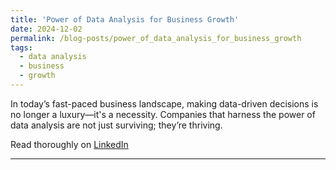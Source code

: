 ```yaml
---
title: 'Power of Data Analysis for Business Growth'
date: 2024-12-02
permalink: /blog-posts/power_of_data_analysis_for_business_growth
tags:
  - data analysis
  - business
  - growth
---
```


In today’s fast-paced business landscape, making data-driven decisions is no longer a luxury—it's a necessity. Companies that harness the power of data analysis are not just surviving; they’re thriving.

Read thoroughly on <a href="https://www.linkedin.com/pulse/unlock-your-productivity-potential-strategies-maximize-zain-ramzan?trackingId=ALjBIOYmSPa0T7UQZI2BnA%3D%3D&lipi=urn%3Ali%3Apage%3Ad_flagship3_profile_view_base_recent_activity_content_view%3BOiIyBUFFS%2FOoFPFGolmTvQ%3D%3D](https://www.linkedin.com/posts/zainramzan_dataanalysis-businessgrowth-datadriven-activity-7253756436118130688-Sy7M?utm_source=share&utm_medium=member_desktop&rcm=ACoAACpO2oUBpaFQY7EUpXyTvd3kfNRba73FxtM" target="_blank">LinkedIn</a>
 
------
